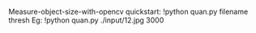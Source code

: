 Measure-object-size-with-opencv
quickstart: !python quan.py filename thresh
Eg: !python quan.py ./input/12.jpg 3000
